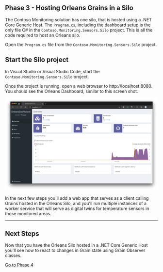 ## Phase 3 - Hosting Orleans Grains in a Silo

The Contoso Monitoring solution has one silo, that is hosted using a .NET Core Generic Host. The `Program.cs`, including the dashboard setup is the only file C# in the `Contoso.Monitoring.Sensors.Silo` project. This is all the code required to host an Orleans silo.

Open the `Program.cs` file from the `Contoso.Monitoring.Sensors.Silo` project. 

## Start the Silo project

In Visual Studio or Visual Studio Code, start the `Contoso.Monitoring.Sensors.Silo` project. 

Once the project is running, open a web browser to http://localhost:8080. You should see the Orleans Dashboard, similar to this screen shot.

![Empty Orleans dashboard](media/03-dashboard.png)

In the next few steps you'll add a web app that serves as a client calling Grains hosted in the Orleans Silo, and you'll run multiple instances of a worker service that will serve as digital twins for temperature sensors in those monitored areas.

---

## Next Steps

Now that you have the Orleans Silo hosted in a .NET Core Generic Host you'll see how to react to changes in Grain state using Grain Observer classes. 

[Go to Phase 4](04-grain-observers.md)